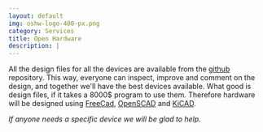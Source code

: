 ```yaml
---
layout: default
img: oshw-logo-400-px.png
category: Services
title: Open Hardware
description: |
---
```

All the design files for all the devices are available from the [github](https://github.com/SensorsUnleashed) repository. This way, everyone can inspect, improve and comment on the design, and together we'll have the best devices available.
What good is design files, if it takes a 8000$ program to use them. Therefore hardware will be designed using [FreeCad](https://www.freecadweb.org/), [OpenSCAD](http://www.openscad.org/) and [KiCAD](http://kicad-pcb.org/).

_If anyone needs a specific device we will be glad to help._
